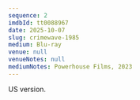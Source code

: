 ```yaml
---
sequence: 2
imdbId: tt0088967
date: 2025-10-07
slug: crimewave-1985
medium: Blu-ray
venue: null
venueNotes: null
mediumNotes: Powerhouse Films, 2023
---
```


US version.